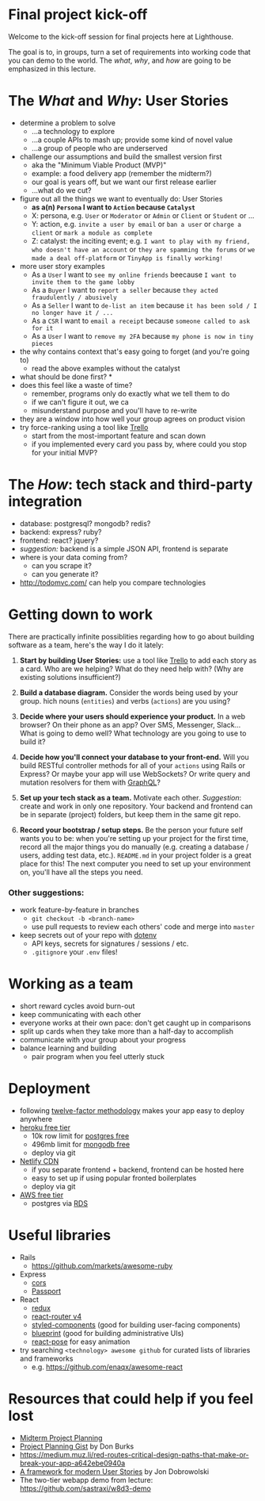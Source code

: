 # Final project kick-off
Welcome to the kick-off session for final projects here at Lighthouse.

The goal is to, in groups, turn a set of requirements into working code that you can demo to the world. The *what*, *why*, and *how* are going to be emphasized in this lecture.

# The *What* and *Why*: User Stories
* determine a problem to solve
  * ...a technology to explore
  * ...a couple APIs to mash up; provide some kind of novel value
  * ...a group of people who are underserved
* challenge our assumptions and build the smallest version first
  * aka the "Minimum Viable Product (MVP)"
  * example: a food delivery app (remember the midterm?)
  * our goal is years off, but we want our first release earlier
  * ...what do we cut?
* figure out all the things we want to eventually do: User Stories
  * **as a(n) `Persona` I want to `Action` because `Catalyst`**
  * X: persona, e.g. `User` or `Moderator` or `Admin` or `Client` or `Student` or ...
  * Y: action, e.g. `invite a user by email` or `ban a user` or `charge a client` or `mark a module as complete`
  * Z: catalyst: the inciting event; e.g. `I want to play with my friend, who doesn't have an account` or `they are spamming the forums` or `we made a deal off-platform` or `TinyApp is finally working!`
* more user story examples
  * As a `User` I want to `see my online friends` beecause `I want to invite them to the game lobby`
  * As a `Buyer` I want to `report a seller` because `they acted fraudulently / abusively`
  * As a `Seller` I want to `de-list an item` because `it has been sold / I no longer have it / ...`
  * As a `CSR` I want to `email a receipt` because `someone called to ask for it`
  * As a `User` I want to `remove my 2FA` because `my phone is now in tiny pieces`
* the why contains context that's easy going to forget (and you're going to)
  * read the above examples without the catalyst
* what should be done first?
  * 
* does this feel like a waste of time?
  * remember, programs only do exactly what we tell them to do
  * if we can't figure it out, we ca
  * misunderstand purpose and you'll have to re-write
* they are a window into how well your group agrees on product vision
* try force-ranking using a tool like [Trello](https://trello.com)
  * start from the most-important feature and scan down
  * if you implemented every card you pass by, where could you stop for your initial MVP?

# The *How*: tech stack and third-party integration
* database: postgresql? mongodb? redis?
* backend: express? ruby?
* frontend: react? jquery?
* *suggestion:* backend is a simple JSON API, frontend is separate
* where is your data coming from?
  * can you scrape it?
  * can you generate it?
* http://todomvc.com/ can help you compare technologies

# Getting down to work
There are practically infinite possiblities regarding how to go about building software as a team, here's the way I do it lately:

1. **Start by building User Stories:**
   use a tool like [Trello](https://trello.org) to add each story as a card.
   Who are we helping?
   What do they need help with?
   (Why are existing solutions insufficient?)

2. **Build a database diagram.**
   Consider the words being used by your group.
   hich nouns (`entities`) and verbs (`actions`) are you using?

3. **Decide where your users should experience your product.**
   In a web browser?
   On their phone as an app?
   Over SMS, Messenger, Slack...
   What is going to demo well?
   What technology are you going to use to build it?

4. **Decide how you'll connect your database to your front-end.**
   Will you build RESTful controller methods for all of your `actions` using Rails or Express?
   Or maybe your app will use WebSockets?
   Or write query and mutation resolvers for them with [GraphQL](https://graphql.org/)?

5. **Set up your tech stack as a team.**
   Motivate each other.
   *Suggestion*: create and work in only one repository.
   Your backend and frontend can be in separate (project) folders,
   but keep them in the same git repo.
   
6. **Record your bootstrap / setup steps.**
   Be the person your future self wants you to be:
   when you're setting up your project for the first time,
   record all the major things you do manually
   (e.g. creating a database / users, adding test data, etc.).
   `README.md` in your project folder is a great place for this!
   The next computer you need to set up your environment on,
   you'll have all the steps you need.

### Other suggestions:

* work feature-by-feature in branches
  * `git checkout -b <branch-name>`
  * use pull requests to review each others' code and merge into `master`
* keep secrets out of your repo with [dotenv](https://www.npmjs.com/package/dotenv) 
  * API keys, secrets for signatures / sessions / etc.
  * `.gitignore` your `.env` files!

# Working as a team
* short reward cycles avoid burn-out
* keep communicating with each other
* everyone works at their own pace: don't get caught up in comparisons
* split up cards when they take more than a half-day to accomplish
* communicate with your group about your progress
* balance learning and building
  * pair program when you feel utterly stuck

# Deployment
* following [twelve-factor methodology](https://12factor.net/) makes your app easy to deploy anywhere
* [heroku free tier](https://www.heroku.com/pricing)
  * 10k row limit for [postgres free](https://elements.heroku.com/addons/heroku-postgresql)
  * 496mb limit for [mongodb free](https://elements.heroku.com/addons/mongolab)
  * deploy via git
* [Netlify CDN](https://www.netlify.com/pricing/)
  * if you separate frontend + backend, frontend can be hosted here
  * easy to set up if using popular fronted boilerplates
  * deploy via git
* [AWS free tier](https://aws.amazon.com/free/free-tier/)
  * postgres via [RDS](https://aws.amazon.com/rds/free/)

# Useful libraries
* Rails
  * https://github.com/markets/awesome-ruby
* Express
  * [cors](https://www.npmjs.com/package/cors)
  * [Passport](http://www.passportjs.org/)
* React
  * [redux](https://redux.js.org/)
  * [react-router v4](https://reacttraining.com/react-router/core/guides/philosophy)
  * [styled-components](https://www.styled-components.com/) (good for building user-facing components)
  * [blueprint](https://blueprintjs.com/) (good for building administrative UIs)
  * [react-pose](https://popmotion.io/pose/) for easy animation
* try searching `<technology> awesome github` for curated lists of libraries and frameworks
  * e.g. https://github.com/enaqx/awesome-react   

# Resources that could help if you feel lost
* [Midterm Project Planning](https://web.compass.lighthouselabs.ca/projects/w4-midterm-proj?day_number=w04d3)
* [Project Planning Gist](https://gist.github.com/donburks/cea96314bec69ecb5a55) by Don Burks
* https://medium.muz.li/red-routes-critical-design-paths-that-make-or-break-your-app-a642ebe0940a
* [A framework for modern User Stories](https://medium.com/@jonatisokon/a-framework-for-user-stories-bc3dc323eca9) by Jon Dobrowolski
* The two-tier webapp demo from lecture: https://github.com/sastraxi/w8d3-demo

